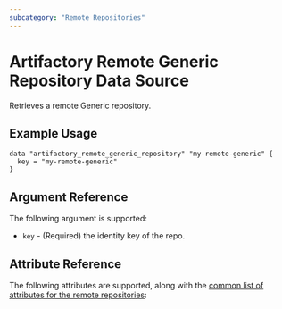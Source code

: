 ```yaml
---
subcategory: "Remote Repositories"
---
```

# Artifactory Remote Generic Repository Data Source

Retrieves a remote Generic repository.

## Example Usage

```hcl
data "artifactory_remote_generic_repository" "my-remote-generic" {
  key = "my-remote-generic"
}
```

## Argument Reference

The following argument is supported:

* `key` - (Required) the identity key of the repo.

## Attribute Reference

The following attributes are supported, along with the [common list of attributes for the remote repositories](remote.md):